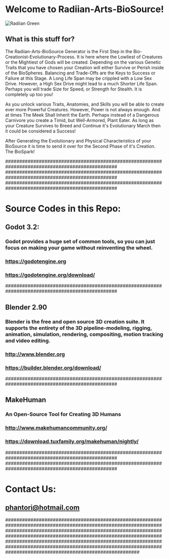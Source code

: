 # Welcome to Radiian-Arts-BioSource!

![Radiian Green](https://raw.githubusercontent.com/Radiian-Arts-Main/Radiian-Arts-Assets/master/Promotional/PNG/Github-logo-Main-Green.png)

##  What is this stuff for?

The Radiian-Arts-BioSource Generator is the First Step in the Bio-Creationist-Evolutionary-Process.  It is here where the Lowliest of Creatures or the Mightiest of Gods will be created.  Depending on the various Genetic Traits that you have chosen your Creation will either Survive or Perish inside of the BioSpheres.  Balancing and Trade-Offs are the Keys to Success or Failure at this Stage.  A Long Life Span may be crippled with a Low Sex Drive.  However, a High Sex Drive might lead to a much Shorter Life Span.  Perhaps you will trade Size for Speed, or Strength for Stealth.  It is completely up too you!

As you unlock various Traits, Anatomies, and Skills you will be able to create ever more Powerful Creatures.  However, Power is not always enough.  And at times The Meek Shall Inherit the Earth.  Perhaps instead of a Dangerous Carnivore you create a Timid, but Well-Armored, Plant Eater.  As long as your Creature Survives to Breed and Continue it's Evolutionary March then it could be considered a Success!

After Generating the Evolutionary and Physical Characteristics of your BioSource it is time to send it over for the Second Phase of it's Creation.  The BioSpark!

################################################################################################
################################################################################################
################################################################################################

#  Source Codes in this Repo:



##     Godot 3.2:

###    Godot provides a huge set of common tools, so you can just focus on making your game without reinventing the wheel. 

###    https://godotengine.org
###    https://godotengine.org/download/
       
################################################################################################

##     Blender 2.90

###    Blender is the free and open source 3D creation suite. It supports the entirety of the 3D pipeline-modeling, rigging, animation, simulation, rendering, compositing, motion tracking and video editing.                      

###    http://www.blender.org
###    https://builder.blender.org/download/
       
################################################################################################ 

##     MakeHuman

###    An Open-Source Tool for Creating 3D Humans                     

###    http://www.makehumancommunity.org/
###    https://download.tuxfamily.org/makehuman/nightly/


################################################################################################      
################################################################################################  

#      Contact Us:

##     phantori@hotmail.com

################################################################################################################################################################################################################################################################################################################################################################################################ 

